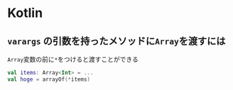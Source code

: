 # Kotlin

## `varargs` の引数を持ったメソッドに`Array`を渡すには

`Array`変数の前に`*`をつけると渡すことができる

```kotlin
val items: Array<Int> = ...
val hoge = arrayOf(*items)
```
